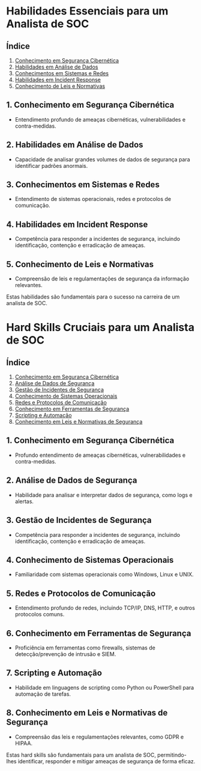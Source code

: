 # Habilidades Essenciais para um Analista de SOC

## Índice
1. [Conhecimento em Segurança Cibernética](#1-conhecimento-em-segurança-cibernética)
2. [Habilidades em Análise de Dados](#2-habilidades-em-análise-de-dados)
3. [Conhecimentos em Sistemas e Redes](#3-conhecimentos-em-sistemas-e-redes)
4. [Habilidades em Incident Response](#4-habilidades-em-incident-response)
5. [Conhecimento de Leis e Normativas](#5-conhecimento-de-leis-e-normativas)

## 1. Conhecimento em Segurança Cibernética
- Entendimento profundo de ameaças cibernéticas, vulnerabilidades e contra-medidas.

## 2. Habilidades em Análise de Dados
- Capacidade de analisar grandes volumes de dados de segurança para identificar padrões anormais.

## 3. Conhecimentos em Sistemas e Redes
- Entendimento de sistemas operacionais, redes e protocolos de comunicação.

## 4. Habilidades em Incident Response
- Competência para responder a incidentes de segurança, incluindo identificação, contenção e erradicação de ameaças.

## 5. Conhecimento de Leis e Normativas
- Compreensão de leis e regulamentações de segurança da informação relevantes.



Estas habilidades são fundamentais para o sucesso na carreira de um analista de SOC.


# Hard Skills Cruciais para um Analista de SOC

## Índice
1. [Conhecimento em Segurança Cibernética](#1-conhecimento-em-segurança-cibernética)
2. [Análise de Dados de Segurança](#2-análise-de-dados-de-segurança)
3. [Gestão de Incidentes de Segurança](#3-gestão-de-incidentes-de-segurança)
4. [Conhecimento de Sistemas Operacionais](#4-conhecimento-de-sistemas-operacionais)
5. [Redes e Protocolos de Comunicação](#5-redes-e-protocolos-de-comunicação)
6. [Conhecimento em Ferramentas de Segurança](#6-conhecimento-em-ferramentas-de-segurança)
7. [Scripting e Automação](#7-scripting-e-automação)
8. [Conhecimento em Leis e Normativas de Segurança](#8-conhecimento-em-leis-e-normativas-de-segurança)

## 1. Conhecimento em Segurança Cibernética
- Profundo entendimento de ameaças cibernéticas, vulnerabilidades e contra-medidas.

## 2. Análise de Dados de Segurança
- Habilidade para analisar e interpretar dados de segurança, como logs e alertas.

## 3. Gestão de Incidentes de Segurança
- Competência para responder a incidentes de segurança, incluindo identificação, contenção e erradicação de ameaças.

## 4. Conhecimento de Sistemas Operacionais
- Familiaridade com sistemas operacionais como Windows, Linux e UNIX.

## 5. Redes e Protocolos de Comunicação
- Entendimento profundo de redes, incluindo TCP/IP, DNS, HTTP, e outros protocolos comuns.

## 6. Conhecimento em Ferramentas de Segurança
- Proficiência em ferramentas como firewalls, sistemas de detecção/prevenção de intrusão e SIEM.

## 7. Scripting e Automação
- Habilidade em linguagens de scripting como Python ou PowerShell para automação de tarefas.

## 8. Conhecimento em Leis e Normativas de Segurança
- Compreensão das leis e regulamentações relevantes, como GDPR e HIPAA.

Estas hard skills são fundamentais para um analista de SOC, permitindo-lhes identificar, responder e mitigar ameaças de segurança de forma eficaz.

